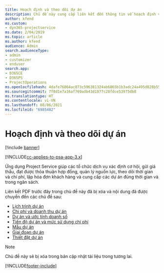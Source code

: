 ```yaml
---
title: Hoạch định và theo dõi dự án
description: Chủ đề này cung cấp liên kết đến thông tin về hoạch định và theo dõi trong Project Service Automation.
author: kfend
ms.custom:
- dyn365-projectservice
ms.date: 2/04/2019
ms.topic: article
ms.author: kfend
audience: Admin
search.audienceType:
- admin
- customizer
- enduser
search.app:
- D365CE
- D365PS
- ProjectOperations
ms.openlocfilehash: 4dafe76864ac873c596381324ab6865b1b3adc24a495d828b552e7ac459954b9
ms.sourcegitcommit: 7f8d1e7a16af769adb43d1877c28fdce53975db8
ms.translationtype: HT
ms.contentlocale: vi-VN
ms.lasthandoff: 08/06/2021
ms.locfileid: "6985482"
---
```

# <a name="project-planning-and-tracking"></a>Hoạch định và theo dõi dự án

[!include [banner](../../includes/psa-now-project-operations.md)]

[!INCLUDE[cc-applies-to-psa-app-3.x](../../includes/cc-applies-to-psa-app-3x.md)]

Ứng dụng Project Service giúp các tổ chức dịch vụ xác định cơ hội, gửi giá thầu, đạt được thỏa thuận hợp đồng, quản lý nguồn lực, theo dõi thời gian và chi phí, lập hóa đơn khách hàng và cung cấp các dự án đúng thời gian và trong ngân sách. 

Liên kết PDF trước đây trong chủ đề này đã bị xóa và nội dung đã được chuyển đến các chủ đề sau:

- [Lịch trình dự án](../project-creating.md)
- [Chi phí và doanh thu dự án](../project-estimating.md)
- [Dự án và ước tính doanh số](../project-leveraging.md)
- [Tiến độ dự án và mức sử dụng chi phí](../project-tracking.md)
- [Mẫu dự án](../project-templates.md)
- [Giai đoạn dự án](../project-stages.md)
- [Thiết đặt dự án](../project-settings.md)

> [!NOTE]
> Chủ đề này sẽ bị xóa trong bản cập nhật tài liệu trong tương lai. 


[!INCLUDE[footer-include](../../includes/footer-banner.md)]
